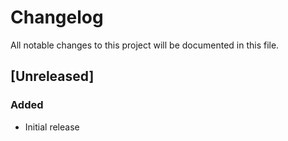 # Changelog
All notable changes to this project will be documented in this file.

## [Unreleased]
### Added
- Initial release
